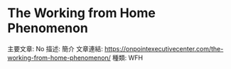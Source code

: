# The Working from Home Phenomenon

主要文章: No
描述: 簡介
文章連結: https://onpointexecutivecenter.com/the-working-from-home-phenomenon/
種類: WFH